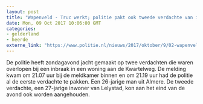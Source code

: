```yaml
---
layout: post
title: "Wapenveld - Truc werkt; politie pakt ook tweede verdachte van inbraak"
date: Mon, 09 Oct 2017 10:06:00 GMT
categories: 
- gelderland 
- heerde 
externe_link: "https://www.politie.nl/nieuws/2017/oktober/9/02-wapenveld-truc-werkt-politie-pakt-ook-tweede-verdachte-van-inbraak.html"
---
```


De politie heeft zondagavond jacht gemaakt op twee verdachten die waren overlopen bij een inbraak in een woning aan de Kwartelweg. De melding kwam om 21.07 uur bij de meldkamer binnen en om 21.19 uur had de politie al de eerste verdachte te pakken. Een 26-jarige man uit Almere. De tweede verdachte, een 27-jarige inwoner van Lelystad, kon aan het eind van de avond ook worden aangehouden.
